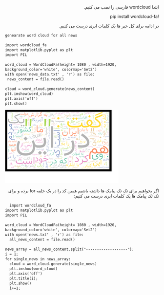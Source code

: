 <div dir="rtl">
  
 ابتدا wordcloud فارسی را نصب می کنیم.  

!pip install wordcloud-fa

  در ادامه برای کل خبر ها یک کلمات ابری درست می کنیم.

 </div>
 
 ```
genearate word cloud for all news

import wordcloud_fa
import matplotlib.pyplot as plt
import PIL

word_cloud = WordCloudFa(height= 1080 , width=1920, background_color='white', colormap='Set2')
with open('news_data.txt' , 'r') as file:
  news_content = file.read()

cloud = word_cloud.generate(news_content)
plt.imshow(word_cloud)
plt.axis('off')
plt.show()

```
  
![](29.bmp)
  
  <div dir="rtl">

  اگر بخواهیم برای تک تک پیامک ها داشته باشیم همین کد را در یک حلقه for برده و برای تک تک پیامک ها یک کلمات ابری درست می کنیم:
  
 
</div>

```
  import wordcloud_fa
import matplotlib.pyplot as plt
import PIL

word_cloud = WordCloudFa(height= 1080 , width=1920, background_color='white', colormap='Set2')
with open('news.txt' , 'r') as file:
  all_news_content = file.read()

news_array = all_news_content.split("-------------------");
i = 1;
for single_news in news_array:
  cloud = word_cloud.generate(single_news)
  plt.imshow(word_cloud)
  plt.axis('off')
  plt.title(i);
  plt.show()
  i+=1;
```  
  
  
